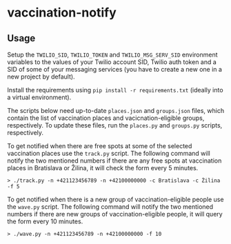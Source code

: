 # vaccination-notify

## Usage

Setup the `TWILIO_SID`, `TWILIO_TOKEN` and `TWILIO_MSG_SERV_SID` environment variables to
the values of your Twilio account SID, Twilio auth token and a SID of some of
your messaging services (you have to create a new one in a new project by default).

Install the requirements using `pip install -r requirements.txt` (ideally into a virtual
environment).

The scripts below need up-to-date `places.json` and `groups.json` files, which contain
the list of vaccination places and vacicnation-eligible groups, respectively. To update these
files, run the `places.py` and `groups.py` scripts, respectively.

To get notified when there are free spots at some of the selected vaccination places
use the `track.py` script. The following command will notify the two mentioned numbers
if there are any free spots at vaccination places in Bratislava or Žilina, it will check
the form every 5 minutes.
```shell
> ./track.py -n +421123456789 -n +42100000000 -c Bratislava -c Žilina -f 5
```

To get notified when there is a new group of vaccination-eligible people use the
`wave.py` script. The following command will notify the two mentioned numbers if
there are new groups of vaccination-eligible people, it will query the form every
10 minutes.
```shell
> ./wave.py -n +421123456789 -n +42100000000 -f 10
```